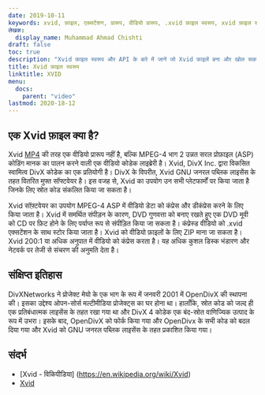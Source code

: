 ```yaml
---
date: 2019-10-11
keywords: xvid, फ़ाइल, एक्सटेंशन, प्रारूप, वीडियो प्रारूप, .xvid फ़ाइल स्वरूप, xvid फ़ाइल स्वरूप, .xvid एक्सटेंशन, xvid एक्सटेंशन, xvid फ़ाइल कैसे खोलें
लेखक:
  display_name: Muhammad Ahmad Chishti
draft: false
toc: true
description: "Xvid फ़ाइल स्वरूप और API के बारे में जानें जो Xvid फ़ाइलें बना और खोल सकते हैं"
title: Xvid फ़ाइल स्वरूप
linktitle: XVID
menu:
  docs:
    parent: "video"
lastmod: 2020-18-12
---
```


## एक Xvid फ़ाइल क्या है? ##

Xvid [MP4](/hi/video/mp4/) की तरह एक वीडियो प्रारूप नहीं है, बल्कि MPEG-4 भाग 2 उन्नत सरल प्रोफ़ाइल (ASP) कोडिंग मानक का पालन करने वाली एक वीडियो कोडेक लाइब्रेरी है। Xvid, DivX Inc. द्वारा विकसित स्वामित्व DivX कोडेक का एक प्रतियोगी है। DivX के विपरीत, Xvid GNU जनरल पब्लिक लाइसेंस के तहत वितरित मुफ्त सॉफ्टवेयर है। इस वजह से, Xvid का उपयोग उन सभी प्लेटफार्मों पर किया जाता है जिनके लिए स्रोत कोड संकलित किया जा सकता है।

Xvid सॉफ़्टवेयर का उपयोग MPEG-4 ASP में वीडियो डेटा को कंप्रेस और डीकंप्रेस करने के लिए किया जाता है। Xvid में समर्थित संपीड़न के कारण, DVD गुणवत्ता को बनाए रखते हुए एक DVD मूवी को CD पर फ़िट होने के लिए पर्याप्त रूप से संपीड़ित किया जा सकता है। कंप्रेस्ड वीडियो को .xvid एक्सटेंशन के साथ स्टोर किया जाता है। Xvid को वीडियो फ़ाइलों के लिए ZIP माना जा सकता है। Xvid 200:1 या अधिक अनुपात में वीडियो को कंप्रेस करता है। यह अधिक कुशल डिस्क भंडारण और नेटवर्क पर तेजी से संचरण की अनुमति देता है।

## संक्षिप्त इतिहास ##

DivXNetworks ने प्रोजेक्ट मेयो के एक भाग के रूप में जनवरी 2001 में OpenDivX की स्थापना की। इसका उद्देश्य ओपन-सोर्स मल्टीमीडिया प्रोजेक्ट्स का घर होना था। हालाँकि, स्रोत कोड को जल्द ही एक प्रतिबंधात्मक लाइसेंस के तहत रखा गया था और DivX 4 कोडेक एक बंद-स्रोत वाणिज्यिक उत्पाद के रूप में उभरा। इसके बाद, OpenDivX को फोर्क किया गया और OpenDivx के सभी कोड को बदल दिया गया और Xvid को GNU जनरल पब्लिक लाइसेंस के तहत प्रकाशित किया गया।

## संदर्भ ##

- [Xvid - विकिपीडिया] (https://en.wikipedia.org/wiki/Xvid)
- [Xvid](https://www.xvid.com/)

